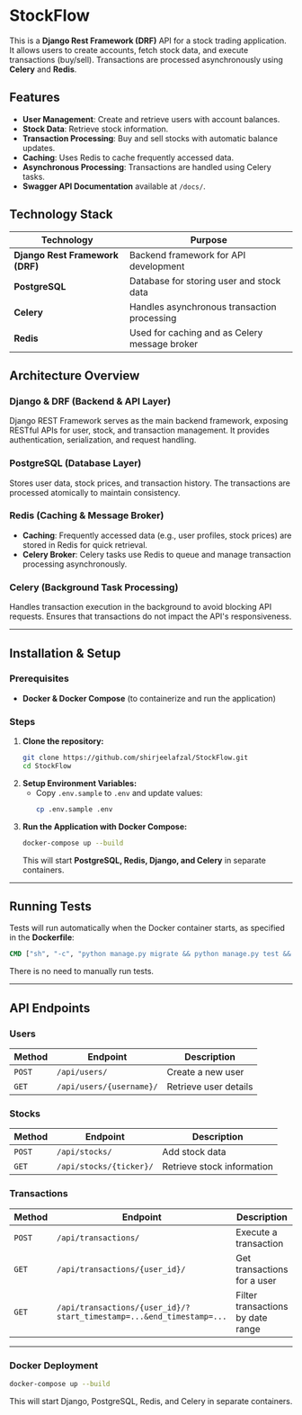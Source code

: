 # StockFlow

This is a **Django Rest Framework (DRF)** API for a stock trading application. It allows users to create accounts, fetch stock data, and execute transactions (buy/sell). Transactions are processed asynchronously using **Celery** and **Redis**.

## Features
- **User Management**: Create and retrieve users with account balances.
- **Stock Data**: Retrieve stock information.
- **Transaction Processing**: Buy and sell stocks with automatic balance updates.
- **Caching**: Uses Redis to cache frequently accessed data.
- **Asynchronous Processing**: Transactions are handled using Celery tasks.
- **Swagger API Documentation** available at `/docs/`.

## Technology Stack
| Technology | Purpose |
|------------|---------|
| **Django Rest Framework (DRF)** | Backend framework for API development |
| **PostgreSQL** | Database for storing user and stock data |
| **Celery** | Handles asynchronous transaction processing |
| **Redis** | Used for caching and as Celery message broker |

## Architecture Overview
### **Django & DRF** (Backend & API Layer)
Django REST Framework serves as the main backend framework, exposing RESTful APIs for user, stock, and transaction management. It provides authentication, serialization, and request handling.

### **PostgreSQL** (Database Layer)
Stores user data, stock prices, and transaction history. The transactions are processed atomically to maintain consistency.

### **Redis** (Caching & Message Broker)
- **Caching**: Frequently accessed data (e.g., user profiles, stock prices) are stored in Redis for quick retrieval.
- **Celery Broker**: Celery tasks use Redis to queue and manage transaction processing asynchronously.

### **Celery** (Background Task Processing)
Handles transaction execution in the background to avoid blocking API requests. Ensures that transactions do not impact the API's responsiveness.

---

## Installation & Setup
### Prerequisites
- **Docker & Docker Compose** (to containerize and run the application)

### Steps
1. **Clone the repository:**
   ```sh
   git clone https://github.com/shirjeelafzal/StockFlow.git
   cd StockFlow
   ```
2. **Setup Environment Variables:**
   - Copy `.env.sample` to `.env` and update values:
     ```sh
     cp .env.sample .env
     ```
3. **Run the Application with Docker Compose:**
   ```sh
   docker-compose up --build
   ```
   This will start **PostgreSQL, Redis, Django, and Celery** in separate containers.

---

## Running Tests
Tests will run automatically when the Docker container starts, as specified in the **Dockerfile**:
```dockerfile
CMD ["sh", "-c", "python manage.py migrate && python manage.py test && python manage.py runserver 0.0.0.0:8000"]
```
There is no need to manually run tests.

---

## API Endpoints
### **Users**
| Method | Endpoint | Description |
|--------|---------|-------------|
| `POST` | `/api/users/` | Create a new user |
| `GET` | `/api/users/{username}/` | Retrieve user details |

### **Stocks**
| Method | Endpoint | Description |
|--------|---------|-------------|
| `POST` | `/api/stocks/` | Add stock data |
| `GET` | `/api/stocks/{ticker}/` | Retrieve stock information |

### **Transactions**
| Method | Endpoint | Description |
|--------|---------|-------------|
| `POST` | `/api/transactions/` | Execute a transaction |
| `GET` | `/api/transactions/{user_id}/` | Get transactions for a user |
| `GET` | `/api/transactions/{user_id}/?start_timestamp=...&end_timestamp=...` | Filter transactions by date range |

---

### **Docker Deployment**
```sh
docker-compose up --build
```
This will start Django, PostgreSQL, Redis, and Celery in separate containers.

